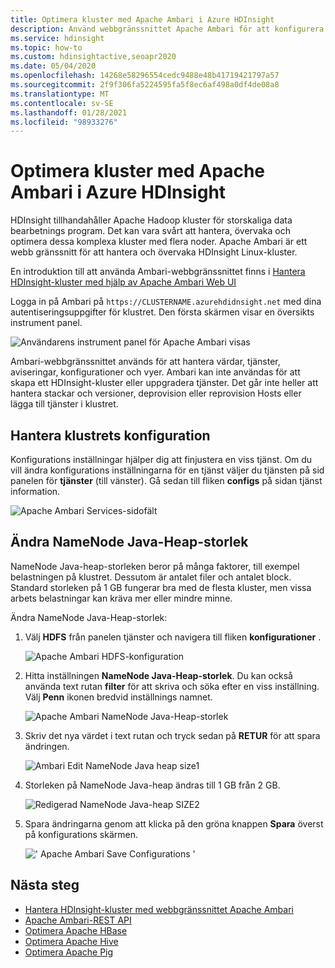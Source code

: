```yaml
---
title: Optimera kluster med Apache Ambari i Azure HDInsight
description: Använd webbgränssnittet Apache Ambari för att konfigurera och optimera Azure HDInsight-kluster.
ms.service: hdinsight
ms.topic: how-to
ms.custom: hdinsightactive,seoapr2020
ms.date: 05/04/2020
ms.openlocfilehash: 14268e58296554cedc9488e48b41719421797a57
ms.sourcegitcommit: 2f9f306fa5224595fa5f8ec6af498a0df4de08a8
ms.translationtype: MT
ms.contentlocale: sv-SE
ms.lasthandoff: 01/28/2021
ms.locfileid: "98933276"
---
```

# <a name="optimize-clusters-with-apache-ambari-in-azure-hdinsight"></a>Optimera kluster med Apache Ambari i Azure HDInsight

HDInsight tillhandahåller Apache Hadoop kluster för storskaliga data bearbetnings program. Det kan vara svårt att hantera, övervaka och optimera dessa komplexa kluster med flera noder. Apache Ambari är ett webb gränssnitt för att hantera och övervaka HDInsight Linux-kluster.

En introduktion till att använda Ambari-webbgränssnittet finns i [Hantera HDInsight-kluster med hjälp av Apache Ambari Web UI](hdinsight-hadoop-manage-ambari.md)

Logga in på Ambari på `https://CLUSTERNAME.azurehdidnsight.net` med dina autentiseringsuppgifter för klustret. Den första skärmen visar en översikts instrument panel.

![Användarens instrument panel för Apache Ambari visas](./media/hdinsight-changing-configs-via-ambari/apache-ambari-dashboard.png)

Ambari-webbgränssnittet används för att hantera värdar, tjänster, aviseringar, konfigurationer och vyer. Ambari kan inte användas för att skapa ett HDInsight-kluster eller uppgradera tjänster. Det går inte heller att hantera stackar och versioner, deprovision eller reprovision Hosts eller lägga till tjänster i klustret.

## <a name="manage-your-clusters-configuration"></a>Hantera klustrets konfiguration

Konfigurations inställningar hjälper dig att finjustera en viss tjänst. Om du vill ändra konfigurations inställningarna för en tjänst väljer du tjänsten på sid panelen för **tjänster** (till vänster). Gå sedan till fliken **configs** på sidan tjänst information.

![Apache Ambari Services-sidofält](./media/hdinsight-changing-configs-via-ambari/ambari-services-sidebar.png)

## <a name="modify-namenode-java-heap-size"></a>Ändra NameNode Java-Heap-storlek

NameNode Java-heap-storleken beror på många faktorer, till exempel belastningen på klustret. Dessutom är antalet filer och antalet block. Standard storleken på 1 GB fungerar bra med de flesta kluster, men vissa arbets belastningar kan kräva mer eller mindre minne.

Ändra NameNode Java-Heap-storlek:

1. Välj **HDFS** från panelen tjänster och navigera till fliken **konfigurationer** .

    ![Apache Ambari HDFS-konfiguration](./media/hdinsight-changing-configs-via-ambari/ambari-apache-hdfs-config.png)

1. Hitta inställningen **NameNode Java-Heap-storlek**. Du kan också använda text rutan **filter** för att skriva och söka efter en viss inställning. Välj **Penn** ikonen bredvid inställnings namnet.

    ![Apache Ambari NameNode Java-Heap-storlek](./media/hdinsight-changing-configs-via-ambari/ambari-java-heap-size.png)

1. Skriv det nya värdet i text rutan och tryck sedan på **RETUR** för att spara ändringen.

    ![Ambari Edit NameNode Java heap size1](./media/hdinsight-changing-configs-via-ambari/java-heap-size-edit1.png)

1. Storleken på NameNode Java-heap ändras till 1 GB från 2 GB.

    ![Redigerad NameNode Java-heap SIZE2](./media/hdinsight-changing-configs-via-ambari/java-heap-size-edited.png)

1. Spara ändringarna genom att klicka på den gröna knappen **Spara** överst på konfigurations skärmen.

    ![' Apache Ambari Save Configurations '](./media/hdinsight-changing-configs-via-ambari/ambari-save-changes1.png)

## <a name="next-steps"></a>Nästa steg

* [Hantera HDInsight-kluster med webbgränssnittet Apache Ambari](hdinsight-hadoop-manage-ambari.md)
* [Apache Ambari-REST API](hdinsight-hadoop-manage-ambari-rest-api.md)
* [Optimera Apache HBase](./optimize-hbase-ambari.md)
* [Optimera Apache Hive](./optimize-hive-ambari.md)
* [Optimera Apache Pig](./optimize-pig-ambari.md)
